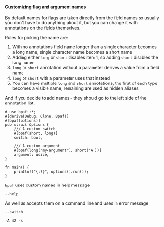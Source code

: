#### Customizing flag and argument names

By default names for flags are taken directly from the field names so usually you don't
have to do anything about it, but you can change it with annotations on the fields themselves.

Rules for picking the name are:

1. With no annotations field name longer than a single character becomes a long name,
   single character name becomes a short name
2. Adding either `long` or `short` disables item 1, so adding `short` disables the long name
3. `long` or `short` annotation without a parameter derives a value from a field name
4. `long` or `short` with a parameter uses that instead
5. You can have multiple `long` and `short` annotations, the first of each type becomes a
   visible name, remaining are used as hidden aliases

And if you decide to add names - they should go to the left side of the annotation list.


```rust,id:1
# use bpaf::*;
#[derive(Debug, Clone, Bpaf)]
#[bpaf(options)]
pub struct Options {
    /// A custom switch
    #[bpaf(short, long)]
    switch: bool,

    /// A custom argument
    #[bpaf(long("my-argument"), short('A'))]
    argument: usize,
}

fn main() {
    println!("{:?}", options().run());
}
```

`bpaf` uses custom names in help message

```run,id:1
--help
```

As well as accepts them on a command line and uses in error message

```run,id:1
--switch
```

```run,id:1
-A 42 -s
```

